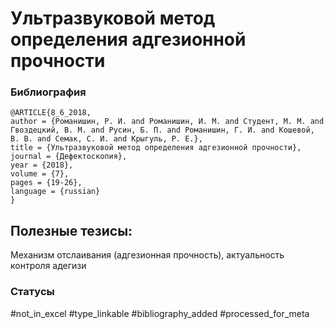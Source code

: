# Ультразвуковой метод определения адгезионной прочности

### Библиография
```
@ARTICLE{8_6_2018,
author = {Романишин, Р. И. and Романишин, И. М. and Студент, М. М. and Гвоздецкий, В. М. and Русин, Б. П. and Романишин, Г. И. and Кошевой, В. В. and Семак, С. И. and Крыгуль, Р. Е.},
title = {Ультразвуковой метод определения адгезионной прочности},
journal = {Дефектоскопия},
year = {2018},
volume = {7},
pages = {19-26},
language = {russian}
}
```

## Полезные тезисы:

Механизм отслаивания (адгезионная прочность), актуальность контроля адегизи

### Статусы
#not_in_excel 
#type_linkable 
#bibliography_added
#processed_for_meta
